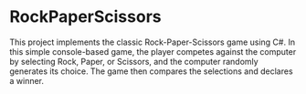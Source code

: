 # RockPaperScissors
This project implements the classic Rock-Paper-Scissors game using C#. In this simple console-based game, the player competes against the computer by selecting Rock, Paper, or Scissors, and the computer randomly generates its choice. The game then compares the selections and declares a winner.

